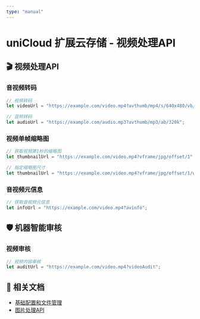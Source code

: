 ```yaml
---
type: "manual"
---
```


# uniCloud 扩展云存储 - 视频处理API

## 🎬 视频处理API

### 音视频转码

```javascript
// 视频转码
let videoUrl = "https://example.com/video.mp4?avthumb/mp4/s/640x480/vb/1.25m";

// 音频转码
let audioUrl = "https://example.com/audio.mp3?avthumb/mp3/ab/320k";
```

### 视频单帧缩略图

```javascript
// 获取视频第1秒的缩略图
let thumbnailUrl = "https://example.com/video.mp4?vframe/jpg/offset/1";

// 指定缩略图尺寸
let thumbnailUrl = "https://example.com/video.mp4?vframe/jpg/offset/1/w/300/h/200";
```

### 音视频元信息

```javascript
// 获取音视频元信息
let infoUrl = "https://example.com/video.mp4?avinfo";
```

## 🛡️ 机器智能审核

### 视频审核

```javascript
// 视频内容审核
let auditUrl = "https://example.com/video.mp4?videoAudit";
```

## 🔗 相关文档

- [基础配置和文件管理](cloud-ext-storage-basic.md)
- [图片处理API](cloud-ext-storage-images.md)
